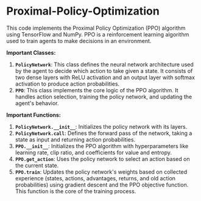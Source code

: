 # Proximal-Policy-Optimization
This code implements the Proximal Policy Optimization (PPO) algorithm using TensorFlow and NumPy. PPO is a reinforcement learning algorithm used to train agents to make decisions in an environment.

**Important Classes:**

1. **`PolicyNetwork`**: This class defines the neural network architecture used by the agent to decide which action to take given a state. It consists of two dense layers with ReLU activation and an output layer with softmax activation to produce action probabilities.
2. **`PPO`**: This class implements the core logic of the PPO algorithm. It handles action selection, training the policy network, and updating the agent's behavior.

**Important Functions:**

1. **`PolicyNetwork.__init__`**: Initializes the policy network with its layers.
2. **`PolicyNetwork.call`**: Defines the forward pass of the network, taking a state as input and returning action probabilities.
3. **`PPO.__init__`**: Initializes the PPO algorithm with hyperparameters like learning rate, clip ratio, and coefficients for value and entropy.
4. **`PPO.get_action`**: Uses the policy network to select an action based on the current state.
5. **`PPO.train`**: Updates the policy network's weights based on collected experience (states, actions, advantages, returns, and old action probabilities) using gradient descent and the PPO objective function. This function is the core of the training process.
